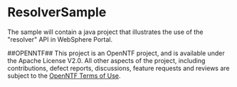 # ResolverSample
The sample will contain a java project that illustrates the use of the "resolver" API in WebSphere Portal.

##OPENNTF##
This project is an OpenNTF project, and is available under the Apache License
V2.0. All other aspects of the project, including contributions, defect
reports, discussions, feature requests and reviews are subject to the
[OpenNTF Terms of Use](http://openntf.org/Internal/home.nsf/dx/Terms_of_Use).
